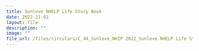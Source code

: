 ```yaml
---
title: Sunlove NHELP Life Story Book
date: 2022-11-01
layout: file
description: ""
image: ""
file_url: /files/circulars/C_44_Sunlove_NHIP 2022_Sunlove NHELP Life Story Book .pdf
---
```

